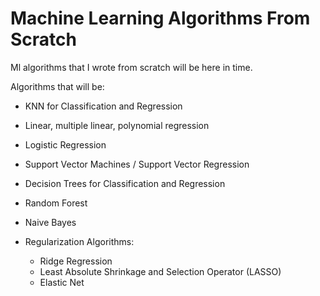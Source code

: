 # Machine Learning Algorithms From Scratch


Ml algorithms that I wrote from scratch will be here in time.

Algorithms that will be:

+ KNN for Classification and Regression
+ Linear, multiple linear, polynomial regression
+ Logistic Regression
+ Support Vector Machines / Support Vector Regression
+ Decision Trees for Classification and Regression
+ Random Forest
+ Naive Bayes
+ Regularization Algorithms: 

  * Ridge Regression
  * Least Absolute Shrinkage and Selection Operator (LASSO)
  * Elastic Net
